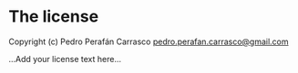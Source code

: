 # The license

Copyright (c) Pedro Perafán Carrasco <pedro.perafan.carrasco@gmail.com>

...Add your license text here...